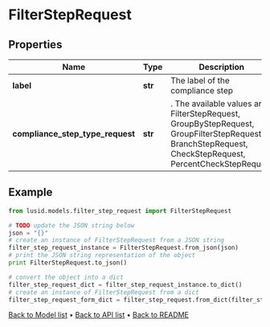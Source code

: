 # FilterStepRequest


## Properties
Name | Type | Description | Notes
------------ | ------------- | ------------- | -------------
**label** | **str** | The label of the compliance step | 
**compliance_step_type_request** | **str** | . The available values are: FilterStepRequest, GroupByStepRequest, GroupFilterStepRequest, BranchStepRequest, CheckStepRequest, PercentCheckStepRequest | 

## Example

```python
from lusid.models.filter_step_request import FilterStepRequest

# TODO update the JSON string below
json = "{}"
# create an instance of FilterStepRequest from a JSON string
filter_step_request_instance = FilterStepRequest.from_json(json)
# print the JSON string representation of the object
print FilterStepRequest.to_json()

# convert the object into a dict
filter_step_request_dict = filter_step_request_instance.to_dict()
# create an instance of FilterStepRequest from a dict
filter_step_request_form_dict = filter_step_request.from_dict(filter_step_request_dict)
```
[Back to Model list](../README.md#documentation-for-models) &#8226; [Back to API list](../README.md#documentation-for-api-endpoints) &#8226; [Back to README](../README.md)


